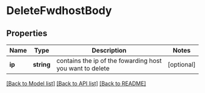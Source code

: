 # DeleteFwdhostBody

## Properties
Name | Type | Description | Notes
------------ | ------------- | ------------- | -------------
**ip** | **string** | contains the ip of the fowarding host you want to delete | [optional] 

[[Back to Model list]](../../README.md#documentation-for-models) [[Back to API list]](../../README.md#documentation-for-api-endpoints) [[Back to README]](../../README.md)

